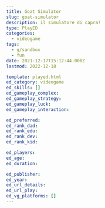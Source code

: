 ```yaml
---
title: Goat Simulator
slug: goat-simulator
description: il simulatore di capra!
type: PlayED
categories:
  - videogame
tags:
  - g/sandbox
  - fun
date: 2021-12-17T15:12:44.000Z
lastmod: 2022-12-18

template: played.html
ed_category: videogame
ed_skills: []
ed_gameplay_complex: 
ed_gameplay_strategy: 
ed_gameplay_luck: 
ed_gameplay_interaction: 

ed_preferred: 
ed_rank_dad: 
ed_rank_edu: 
ed_rank_dev: 
ed_rank_kid: 

ed_players: 
ed_age: 
ed_duration: 

ed_publisher: 
ed_year: 
ed_url_details: 
ed_url_play: 
ed_vg_platforms: []
---
```

